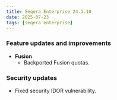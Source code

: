 ```yaml
---
title: Seqera Enterprise 24.1.10
date: 2025-07-23
tags: [seqera enterprise]
---
```


### Feature updates and improvements

- **Fusion**
    - Backported Fusion quotas.

### Security updates

- Fixed security IDOR vulnerability.
